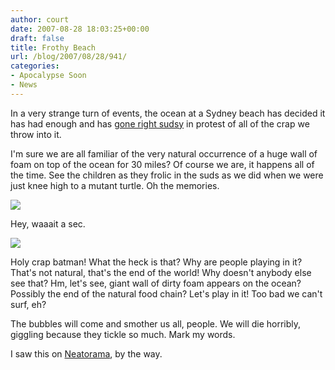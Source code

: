 ```yaml
---
author: court
date: 2007-08-28 18:03:25+00:00
draft: false
title: Frothy Beach
url: /blog/2007/08/28/941/
categories:
- Apocalypse Soon
- News
---
```


In a very strange turn of events, the ocean at a Sydney beach has decided it has had enough and has [gone right sudsy](http://www.dailymail.co.uk/pages/live/articles/news/worldnews.html?in_article_id=478041&in_page_id=1811) in protest of all of the crap we throw into it.

I'm sure we are all familiar of the very natural occurrence of a huge wall of foam on top of the ocean for 30 miles?  Of course we are, it happens all of the time.  See the children as they frolic in the suds as we did when we were just knee high to a mutant turtle.  Oh the memories.

![](http://img.dailymail.co.uk/i/pix/2007/08_03/FoamBeachII2_800x513.jpg)


Hey, waaait a sec.

![](http://img.dailymail.co.uk/i/pix/2007/08_03/FoamBeachII1_468x721.jpg)


Holy crap batman!  What the heck is that?  Why are people playing in it?  That's not natural, that's the end of the world!  Why doesn't anybody else see that?  Hm, let's see, giant wall of dirty foam appears on the ocean?  Possibly the end of the natural food chain?  Let's play in it!  Too bad we can't surf, eh?

The bubbles will come and smother us all, people.  We will die horribly, giggling because they tickle so much.  Mark my words.

I saw this on [Neatorama](http://www.neatorama.com/2007/08/28/pacific-whipped-into-an-ocean-of-froth/), by the way.
